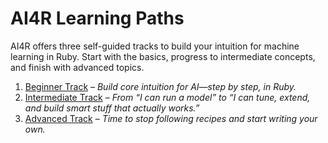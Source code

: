 # AI4R Learning Paths

AI4R offers three self-guided tracks to build your intuition for machine learning in Ruby. Start with the basics, progress to intermediate concepts, and finish with advanced topics.

1. [Beginner Track](learning_path_1_beginner.md) – *Build core intuition for AI—step by step, in Ruby.*
2. [Intermediate Track](learning_path_2_intermediate.md) – *From “I can run a model” to “I can tune, extend, and build smart stuff that actually works.”*
3. [Advanced Track](learning_path_3_advanced.md) – *Time to stop following recipes and start writing your own.*
